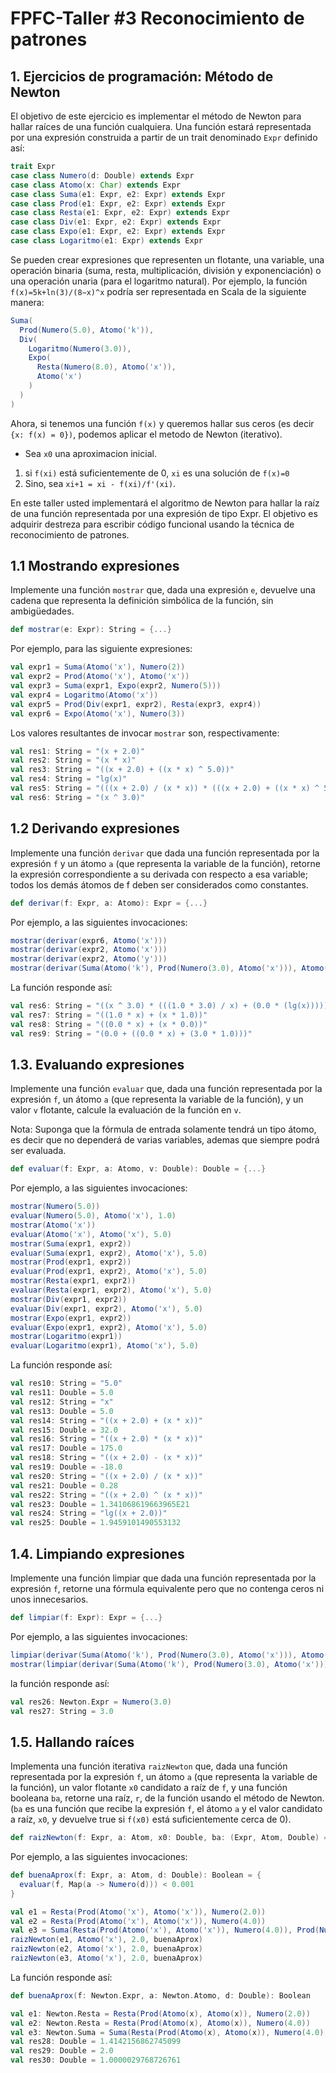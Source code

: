 # FPFC-Taller #3 Reconocimiento de patrones
## 1. Ejercicios de programación: Método de Newton

El objetivo de este ejercicio es implementar el método de Newton para hallar raíces de una función cualquiera. Una función estará representada por una expresión construida a partir de un trait denominado `Expr` definido así:

```scala
trait Expr
case class Numero(d: Double) extends Expr
case class Atomo(x: Char) extends Expr
case class Suma(e1: Expr, e2: Expr) extends Expr
case class Prod(e1: Expr, e2: Expr) extends Expr
case class Resta(e1: Expr, e2: Expr) extends Expr
case class Div(e1: Expr, e2: Expr) extends Expr
case class Expo(e1: Expr, e2: Expr) extends Expr
case class Logaritmo(e1: Expr) extends Expr
```
Se pueden crear expresiones que representen un flotante, una variable, una operación binaria (suma, resta, multiplicación, división y exponenciación) o una operación unaria (para el logaritmo natural).
Por ejemplo, la función `f(x)=5k+ln(3)/(8−x)^x` podría ser representada en Scala de la siguiente manera:
```scala
Suma(
  Prod(Numero(5.0), Atomo('k')),
  Div(
    Logaritmo(Numero(3.0)),
    Expo(
      Resta(Numero(8.0), Atomo('x')),
      Atomo('x')
    )
  )
)
```
Ahora, si tenemos una función `f(x)` y queremos hallar sus ceros (es decir `{x: f(x) = 0})`, podemos aplicar el metodo de Newton (iterativo). 
* Sea `x0` una aproximacion inicial.
1) si `f(xi)` está suficientemente de 0, `xi` es una solución de `f(x)=0`
2) Sino, sea `xi+1 = xi - f(xi)/f'(xi)`.

En este taller usted implementará el algoritmo de Newton para hallar la raíz de una función representada por una expresión de tipo Expr. El objetivo es adquirir destreza
para escribir código funcional usando la técnica de reconocimiento de patrones.

## 1.1 Mostrando expresiones
Implemente una función `mostrar` que, dada una expresión `e`, devuelve una cadena que representa la definición simbólica de la función, sin ambigüedades.

```scala
def mostrar(e: Expr): String = {...}
```
Por ejemplo, para las siguiente expresiones:

```scala
val expr1 = Suma(Atomo('x'), Numero(2))
val expr2 = Prod(Atomo('x'), Atomo('x'))
val expr3 = Suma(expr1, Expo(expr2, Numero(5)))
val expr4 = Logaritmo(Atomo('x'))
val expr5 = Prod(Div(expr1, expr2), Resta(expr3, expr4))
val expr6 = Expo(Atomo('x'), Numero(3))
```
Los valores resultantes de invocar `mostrar` son, respectivamente:
```scala
val res1: String = "(x + 2.0)"
val res2: String = "(x * x)"
val res3: String = "((x + 2.0) + ((x * x) ^ 5.0))"
val res4: String = "lg(x)"
val res5: String = "(((x + 2.0) / (x * x)) * (((x + 2.0) + ((x * x) ^ 5.0)) - (lg(x))))"
val res6: String = "(x ^ 3.0)"
```
## 1.2 Derivando expresiones
Implemente una función `derivar` que dada una función representada por la expresión `f` y un átomo `a` (que representa la variable de la función), retorne la expresión correspondiente a su derivada con respecto a esa variable; todos los demás átomos de f deben ser considerados como constantes.
```scala
def derivar(f: Expr, a: Atomo): Expr = {...}
```
Por ejemplo, a las siguientes invocaciones:
```scala
mostrar(derivar(expr6, Atomo('x')))
mostrar(derivar(expr2, Atomo('x')))
mostrar(derivar(expr2, Atomo('y')))
mostrar(derivar(Suma(Atomo('k'), Prod(Numero(3.0), Atomo('x'))), Atomo('x')))
```
La función responde así:
```scala
val res6: String = "((x ^ 3.0) * (((1.0 * 3.0) / x) + (0.0 * (lg(x)))))"
val res7: String = "((1.0 * x) + (x * 1.0))"
val res8: String = "((0.0 * x) + (x * 0.0))"
val res9: String = "(0.0 + ((0.0 * x) + (3.0 * 1.0)))"
```
## 1.3. Evaluando expresiones
Implemente una función `evaluar` que, dada una función representada por la expresión `f`, un átomo `a` (que representa la variable de la función), y un valor `v` flotante, calcule la evaluación de la función en `v`.

Nota: Suponga que la fórmula de entrada solamente tendrá un tipo átomo, es decir que no dependerá de varias variables, ademas que siempre podrá ser evaluada.

```scala
def evaluar(f: Expr, a: Atomo, v: Double): Double = {...}
```
Por ejemplo, a las siguientes invocaciones:
```scala
mostrar(Numero(5.0))
evaluar(Numero(5.0), Atomo('x'), 1.0)
mostrar(Atomo('x'))
evaluar(Atomo('x'), Atomo('x'), 5.0)
mostrar(Suma(expr1, expr2))
evaluar(Suma(expr1, expr2), Atomo('x'), 5.0)
mostrar(Prod(expr1, expr2))
evaluar(Prod(expr1, expr2), Atomo('x'), 5.0)
mostrar(Resta(expr1, expr2))
evaluar(Resta(expr1, expr2), Atomo('x'), 5.0)
mostrar(Div(expr1, expr2))
evaluar(Div(expr1, expr2), Atomo('x'), 5.0)
mostrar(Expo(expr1, expr2))
evaluar(Expo(expr1, expr2), Atomo('x'), 5.0)
mostrar(Logaritmo(expr1))
evaluar(Logaritmo(expr1), Atomo('x'), 5.0)
```
La función responde así:
```scala
val res10: String = "5.0"
val res11: Double = 5.0
val res12: String = "x"
val res13: Double = 5.0
val res14: String = "((x + 2.0) + (x * x))"
val res15: Double = 32.0
val res16: String = "((x + 2.0) * (x * x))"
val res17: Double = 175.0
val res18: String = "((x + 2.0) - (x * x))"
val res19: Double = -18.0
val res20: String = "((x + 2.0) / (x * x))"
val res21: Double = 0.28
val res22: String = "((x + 2.0) ^ (x * x))"
val res23: Double = 1.341068619663965E21
val res24: String = "lg((x + 2.0))"
val res25: Double = 1.9459101490553132
```
## 1.4. Limpiando expresiones
Implemente una función limpiar que dada una función representada por la expresión `f`, retorne una fórmula equivalente pero que no contenga ceros ni unos innecesarios.
```scala
def limpiar(f: Expr): Expr = {...}
```
Por ejemplo, a las siguientes invocaciones:
```scala
limpiar(derivar(Suma(Atomo('k'), Prod(Numero(3.0), Atomo('x'))), Atomo('x')))
mostrar(limpiar(derivar(Suma(Atomo('k'), Prod(Numero(3.0), Atomo('x'))), Atomo('x'))))
```
la función responde así:
```scala
val res26: Newton.Expr = Numero(3.0)
val res27: String = 3.0
```
## 1.5. Hallando raíces
Implementa una función iterativa `raizNewton` que, dada una función representada por la expresión `f`, un átomo `a` (que representa la variable de la función), un valor flotante `x0` candidato a raíz de `f`, y una función booleana `ba`, retorne una raíz, `r`, de la función usando el método de Newton. (`ba` es una función que recibe la expresión `f`, el átomo `a` y el valor candidato a raíz, `x0`, y devuelve true si `f(x0)` está suficientemente cerca de 0).
```scala
def raizNewton(f: Expr, a: Atom, x0: Double, ba: (Expr, Atom, Double) => Boolean): Double = {...}
```
Por ejemplo, a las siguientes invocaciones:
```scala
def buenaAprox(f: Expr, a: Atom, d: Double): Boolean = {
  evaluar(f, Map(a -> Numero(d))) < 0.001
}

val e1 = Resta(Prod(Atomo('x'), Atomo('x')), Numero(2.0))
val e2 = Resta(Prod(Atomo('x'), Atomo('x')), Numero(4.0))
val e3 = Suma(Resta(Prod(Atomo('x'), Atomo('x')), Numero(4.0)), Prod(Numero(3.0), Atomo('x')))
raizNewton(e1, Atomo('x'), 2.0, buenaAprox)
raizNewton(e2, Atomo('x'), 2.0, buenaAprox)
raizNewton(e3, Atomo('x'), 2.0, buenaAprox)
```
La función responde así:
```scala
def buenaAprox(f: Newton.Expr, a: Newton.Atomo, d: Double): Boolean

val e1: Newton.Resta = Resta(Prod(Atomo(x), Atomo(x)), Numero(2.0))
val e2: Newton.Resta = Resta(Prod(Atomo(x), Atomo(x)), Numero(4.0))
val e3: Newton.Suma = Suma(Resta(Prod(Atomo(x), Atomo(x)), Numero(4.0)), Prod(Numero(3.0), Atomo(x)))
val res28: Double = 1.4142156862745099
val res29: Double = 2.0
val res30: Double = 1.0000029768726761
```
